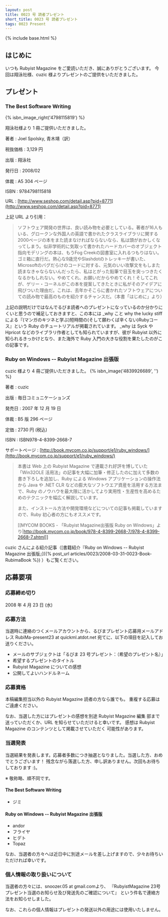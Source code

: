 ```yaml
---
layout: post
title: 0023 号 読者プレゼント
short_title: 0023 号 読者プレゼント
tags: 0023 Present
---
```

{% include base.html %}


## はじめに

いつも Rubyist Magazine をご愛読いただき、誠にありがとうございます。
今回は翔泳社様、cuzic 様よりプレゼントのご提供をいただきました。

## プレゼント

### The Best Software Writing
{% isbn_image_right('4798115819') %}

翔泳社様より 1 冊ご提供いただきました。

著者
:  Joel Spolsky, 青木靖（訳）

税抜価格
:  3,129 円

出版
:  翔泳社

発行日
:  2008/02

体裁
:  A5 304 ページ

ISBN
:  9784798115818

URL
:  [http://www.seshop.com/detail.asp?pid=8771](http://www.seshop.com/detail.asp?pid=8771)

上記 URL より引用：

> ソフトウェア開発の世界は、良い読み物を必要としている。著者が16人もいる、グロークンな外国人の英語で書かれたクラスライブラリに関する2000ページの本をまた読まなければならないなら、私は頭がおかしくなってしまう。似非学術的に気取って書かれたハードカバーのオブジェクト指向モデリングの本は、もうFog Creekの図書室に入れるつもりはない。ゴミ箱に直行だ。熱心な9歳児やSlashdotのトレッキーが書いた、Microsoftのバグだらけのコードに対する、元気のいい攻撃文をもしまた読まなきゃならないんだったら、私はとがった鉛筆で目玉を突っつきたくなるかもしれない。やめてくれ、お願いだからやめてくれ！そしてこれが、ゲリー・コーネルがこの本を提案してきたときに私がそのアイデアに飛びついた理由だ。これは、去年かそこらに書かれたソフトウェアについての読み物で最高のものを紹介するチャンスだ。（本書「はじめに」より）


上記の説明だけではなんでるびま読者へのプレゼントになっているのか分かりにくいと思うので補足しておきますと、この本には _why こと why the lucky stiff による『(マンガのキツネと学ぶ)短時間の(そして願わくば辛くない)Rubyコース』という Ruby のチュートリアルが掲載されています。 _why は Syck や Hpricot などのライブラリ作者としても知られていますが、彼が Rubyist 以外に知られるきっかけとなり、また海外で Ruby 入門の大きな役割を果たしたのがこの記事です。

### Ruby on Windows -- Rubyist Magazine 出張版

cuzic 様より 4 冊ご提供いただきました。
{% isbn_image('4839926689', '') %}

著者
: cuzic

出版
: 毎日コミュニケーションズ

発売日
: 2007 年 12 月 19 日

体裁
: B5 版 296 ページ

定価
: 2730 円 (税込)

ISBN
: ISBN978-4-8399-2668-7

サポートページ
: [http://book.mycom.co.jp/support/e1/ruby_windows/](http://book.mycom.co.jp/support/e1/ruby_windows/)

> 本書は Web 上の Rubyist Magazine で連載され好評を博していた「Win32OLE 活用法」の記事を大幅に加筆・修正したのに加えて多数の書き下ろしを追加し、Ruby による Windows アプリケーションの操作法から Java や .NET CLR などの膨大なソフトウエア資産を活用する方法まで、Ruby のノウハウを最大限に活かしてより実用性・生産性を高めるためのテクニックを幅広く解説しています。
> 
> また、インストール方法や開発環境などについての記事も掲載していますので、Ruby 初心者の方にもオススメです。
> 
> [[MYCOM BOOKS - 「Rubyist Magazine出張版 Ruby on Windows」より|http://book.mycom.co.jp/book/978-4-8399-2668-7/978-4-8399-2668-7.shtml]]


cuzic さんによる紹介記事（[書籍紹介『Ruby on Windows -- Rubyist Magazine 出張版』]({% post_url articles/0023/2008-03-31-0023-Book-RubimaBook %}) ）もご覧ください。

## 応募要項

### 応募締め切り

2008 年 4 月 23 日 (水)

### 応募方法

当選時に連絡のつくメールアカウントから、るびまプレゼント応募用メールアドレス RubiMa-present23 at quickml.atdot.net 宛てに、以下の項目を記入してお送りください。

* メールのサブジェクトは「るびま 23 号プレゼント：（希望のプレゼント名）」
* 希望するプレゼントのタイトル
* Rubyist Magazine についての感想
* 公開してよいハンドルネーム


### 応募資格

本稿編集担当以外の Rubyist Magazine 読者の方なら誰でも。
重複する応募はご遠慮ください。

なお、当選した方にはプレゼントの感想を別途 Rubyist Magazine 編集
部まで送っていただくか、URL を知らせていただけると幸いです。
感想は Rubyist Magazine のコンテンツとして掲載させていただく
可能性があります。

### 当選発表

当選結果を発表します。応募者多数につき抽選となりました。当選した方、おめでとうございます！ 残念ながら落選した方、申し訳ありません。次回もお待ちしております :)。

※ 敬称略、順不同です。

#### The Best Software Writing

* ジミ


#### Ruby on Windows -- Rubyist Magazine 出張版

* andor
* フライヤ
* ヒデト
* Topaz


なお、当選者の方々へは近日中に別途メールを差し上げますので、少々お待ちいただければ幸いです。

### 個人情報の取り扱いについて

当選者の方々には、snoozer.05 at gmail.comより、 『RubyistMagazine 23号プレゼント当選のお知らせ及び発送先のご確認について』 
という件名で連絡方法をお知らせしました。

なお、これらの個人情報はプレゼントの発送以外の用途には使用いたしません。


